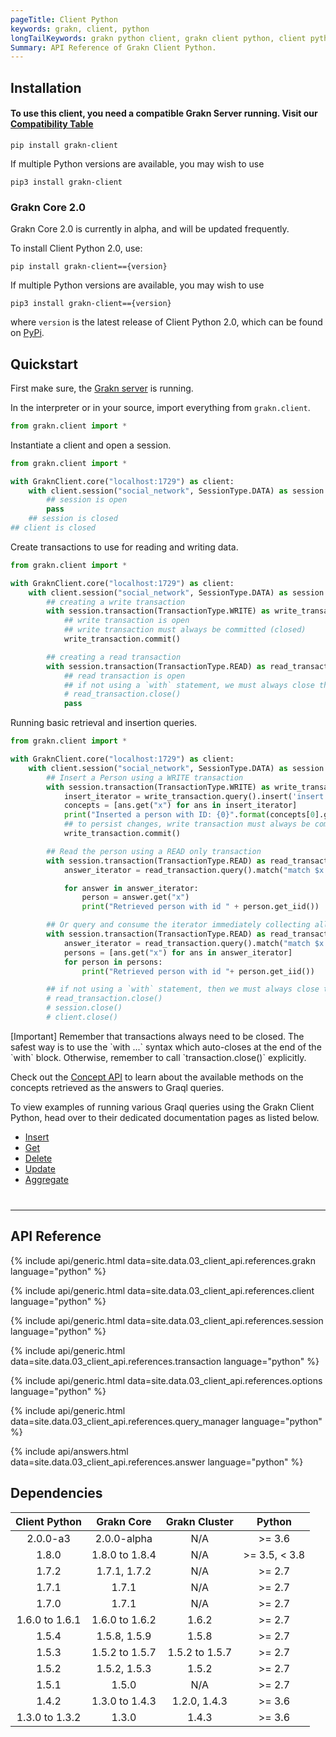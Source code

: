 ```yaml
---
pageTitle: Client Python
keywords: grakn, client, python
longTailKeywords: grakn python client, grakn client python, client python, python client
Summary: API Reference of Grakn Client Python.
---
```

## Installation

#### To use this client, you need a compatible Grakn Server running. Visit our [Compatibility Table](#dependencies)


```
pip install grakn-client
```
If multiple Python versions are available, you may wish to use
```
pip3 install grakn-client
```

### Grakn Core 2.0
Grakn Core 2.0 is currently in alpha, and will be updated frequently.

To install Client Python 2.0, use:
```
pip install grakn-client=={version}
```
If multiple Python versions are available, you may wish to use
```
pip3 install grakn-client=={version}
```

where `version` is the latest release of Client Python 2.0, which can be found on [PyPi](https://pypi.org/project/grakn-client/#history).

## Quickstart
First make sure, the [Grakn server](/docs/running-grakn/install-and-run#start-the-grakn-server) is running.

In the interpreter or in your source, import everything from `grakn.client`.

<!-- test-example social_network_python_client_a.py -->
```python
from grakn.client import *
```

Instantiate a client and open a session.

<!-- test-example social_network_python_client_b.py -->
```python
from grakn.client import *

with GraknClient.core("localhost:1729") as client:
    with client.session("social_network", SessionType.DATA) as session:
        ## session is open
        pass
    ## session is closed
## client is closed
```

Create transactions to use for reading and writing data.

<!-- test-example social_network_python_client_c.py -->
```python
from grakn.client import *

with GraknClient.core("localhost:1729") as client:
    with client.session("social_network", SessionType.DATA) as session:
        ## creating a write transaction
        with session.transaction(TransactionType.WRITE) as write_transaction:
            ## write transaction is open
            ## write transaction must always be committed (closed)
            write_transaction.commit()

        ## creating a read transaction
        with session.transaction(TransactionType.READ) as read_transaction:
            ## read transaction is open
            ## if not using a `with` statement, we must always close the read transaction like so
            # read_transaction.close()
            pass
```

Running basic retrieval and insertion queries.

<!-- test-example social_network_python_client_d.py -->
```python
from grakn.client import *

with GraknClient.core("localhost:1729") as client:
    with client.session("social_network", SessionType.DATA) as session:
        ## Insert a Person using a WRITE transaction
        with session.transaction(TransactionType.WRITE) as write_transaction:
            insert_iterator = write_transaction.query().insert('insert $x isa person, has email "x@email.com";')
            concepts = [ans.get("x") for ans in insert_iterator]
            print("Inserted a person with ID: {0}".format(concepts[0].get_iid()))
            ## to persist changes, write transaction must always be committed (closed)
            write_transaction.commit()

        ## Read the person using a READ only transaction
        with session.transaction(TransactionType.READ) as read_transaction:
            answer_iterator = read_transaction.query().match("match $x isa person; get $x; limit 10;")

            for answer in answer_iterator:
                person = answer.get("x")
                print("Retrieved person with id " + person.get_iid())

        ## Or query and consume the iterator immediately collecting all the results
        with session.transaction(TransactionType.READ) as read_transaction:
            answer_iterator = read_transaction.query().match("match $x isa person; get $x; limit 10;")
            persons = [ans.get("x") for ans in answer_iterator]
            for person in persons:
                print("Retrieved person with id "+ person.get_iid())

        ## if not using a `with` statement, then we must always close the session and the read transaction
        # read_transaction.close()
        # session.close()
        # client.close()
```
<div class="note">
[Important]
Remember that transactions always need to be closed. The safest way is to use the `with ...` syntax which auto-closes at the end of the `with` block. Otherwise, remember to call `transaction.close()` explicitly.
</div>

Check out the [Concept API](../04-concept-api/00-overview.md) to learn about the available methods on the concepts retrieved as the answers to Graql queries.

To view examples of running various Graql queries using the Grakn Client Python, head over to their dedicated documentation pages as listed below.

- [Insert](../11-query/03-insert-query.md)
- [Get](../11-query/02-get-query.md)
- [Delete](../11-query/04-delete-query.md)
- [Update](../11-query/05-update-query.md)
- [Aggregate](../11-query/06-aggregate-query.md)

<hr style="margin-top: 40px;" />

## API Reference

{% include api/generic.html data=site.data.03_client_api.references.grakn language="python" %}

{% include api/generic.html data=site.data.03_client_api.references.client language="python" %}

{% include api/generic.html data=site.data.03_client_api.references.session language="python" %}

{% include api/generic.html data=site.data.03_client_api.references.transaction language="python" %}

{% include api/generic.html data=site.data.03_client_api.references.options language="python" %}

{% include api/generic.html data=site.data.03_client_api.references.query_manager language="python" %}

{% include api/answers.html data=site.data.03_client_api.references.answer language="python" %}


## Dependencies

| Client Python  | Grakn Core                  | Grakn Cluster  | Python         |
| :------------: | :-------------------------: | :----------:   | :------------: |
| 2.0.0-a3       | 2.0.0-alpha                 | N/A            | \>= 3.6        |
| 1.8.0          | 1.8.0 to 1.8.4              | N/A            | \>= 3.5, < 3.8 |
| 1.7.2          | 1.7.1, 1.7.2                | N/A            | \>= 2.7        |
| 1.7.1          | 1.7.1                       | N/A            | \>= 2.7        |      
| 1.7.0          | 1.7.1                       | N/A            | \>= 2.7        |
| 1.6.0 to 1.6.1 | 1.6.0 to 1.6.2              | 1.6.2          | \>= 2.7        |
| 1.5.4          | 1.5.8, 1.5.9                | 1.5.8          | \>= 2.7        |
| 1.5.3          | 1.5.2 to 1.5.7              | 1.5.2 to 1.5.7 | \>= 2.7        |
| 1.5.2          | 1.5.2, 1.5.3                | 1.5.2          | \>= 2.7        |
| 1.5.1          | 1.5.0                       | N/A            | \>= 2.7        |
| 1.4.2          | 1.3.0 to 1.4.3              | 1.2.0, 1.4.3   | \>= 3.6        |
| 1.3.0 to 1.3.2 | 1.3.0                       | 1.4.3          | \>= 3.6        |
